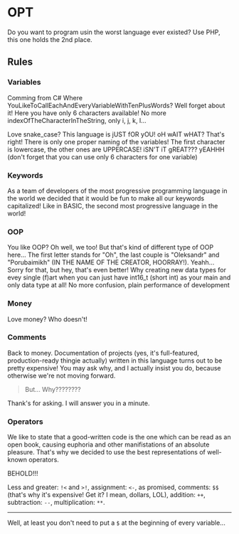 # OPT
Do you want to program usin the worst language ever existed? Use PHP, this one holds the 2nd place.

## Rules
### Variables
Comming from C# Where YouLikeToCallEachAndEveryVariableWithTenPlusWords? Well forget about it! Here you have only 6 characters available! No more indexOfTheCharacterInTheString, only i, j, k, l... 

Love snake_case? This language is jUST fOR yOU! oH wAIT wHAT? That's right! There is only one proper naming of the variables! The first character is lowercase, the other ones are UPPERCASE! iSN'T iT gREAT??? yEAHHH (don't forget that you can use only 6 characters for one variable)

### Keywords
As a team of developers of the most progressive programming language in the world we decided that it would be fun to make all our keywords capitalized! Like in BASIC, the second most progressive language in the world!

### OOP
You like OOP? Oh well, we too! But that's kind of different type of OOP here... The first letter stands for "Oh", the last couple is "Oleksandr" and "Porubaimikh" (IN THE NAME OF THE CREATOR, HOORRAY!). Yeahh... 
Sorry for that, but hey, that's even better! Why creating new data types for evey single (f)art when you can just have int16_t (short int) as your main and only data type at all! No more confusion, plain performance of development

### Money
Love money? Who doesn't! 

### Comments
Back to money. Documentation of projects (yes, it's full-featured, production-ready thingie actually) written in this language turns out to be pretty expensive! You may ask why, and I actually insist you do, because otherwise we're not moving forward.

> But... Why????????

Thank's for asking. I will answer you in a minute.

### Operators
We like to state that a good-written code is the one which can be read as an open book, causing euphoria and other manifistations of an absolute pleasure. That's why we decided to use the best representations of well-known operators. 

BEHOLD!!!

Less and greater: `!<` and `>!`, assignment: `<-`, as promised, comments: `$$` (that's why it's expensive! Get it? I mean, dollars, LOL), addition: `++`, subtraction: `--`, multiplication: `**`.

---
Well, at least you don't need to put a `$` at the beginning of every variable...

